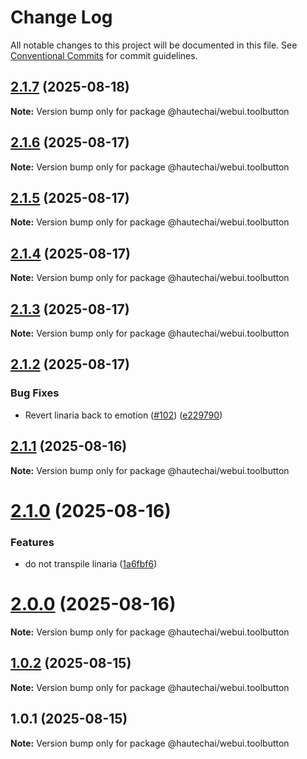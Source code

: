# Change Log

All notable changes to this project will be documented in this file.
See [Conventional Commits](https://conventionalcommits.org) for commit guidelines.

## [2.1.7](https://github.com/HautechAI/webui/compare/@hautechai/webui.toolbutton@2.1.6...@hautechai/webui.toolbutton@2.1.7) (2025-08-18)

**Note:** Version bump only for package @hautechai/webui.toolbutton

## [2.1.6](https://github.com/HautechAI/webui/compare/@hautechai/webui.toolbutton@2.1.5...@hautechai/webui.toolbutton@2.1.6) (2025-08-17)

**Note:** Version bump only for package @hautechai/webui.toolbutton

## [2.1.5](https://github.com/HautechAI/webui/compare/@hautechai/webui.toolbutton@2.1.4...@hautechai/webui.toolbutton@2.1.5) (2025-08-17)

**Note:** Version bump only for package @hautechai/webui.toolbutton

## [2.1.4](https://github.com/HautechAI/webui/compare/@hautechai/webui.toolbutton@2.1.3...@hautechai/webui.toolbutton@2.1.4) (2025-08-17)

**Note:** Version bump only for package @hautechai/webui.toolbutton

## [2.1.3](https://github.com/HautechAI/webui/compare/@hautechai/webui.toolbutton@2.1.2...@hautechai/webui.toolbutton@2.1.3) (2025-08-17)

**Note:** Version bump only for package @hautechai/webui.toolbutton

## [2.1.2](https://github.com/HautechAI/webui/compare/@hautechai/webui.toolbutton@2.1.1...@hautechai/webui.toolbutton@2.1.2) (2025-08-17)

### Bug Fixes

- Revert linaria back to emotion ([#102](https://github.com/HautechAI/webui/issues/102)) ([e229790](https://github.com/HautechAI/webui/commit/e229790dae8eba4b3037bbe41365e5a73ab7f6dc))

## [2.1.1](https://github.com/HautechAI/webui/compare/@hautechai/webui.toolbutton@2.1.0...@hautechai/webui.toolbutton@2.1.1) (2025-08-16)

**Note:** Version bump only for package @hautechai/webui.toolbutton

# [2.1.0](https://github.com/HautechAI/webui/compare/@hautechai/webui.toolbutton@1.0.2...@hautechai/webui.toolbutton@2.1.0) (2025-08-16)

### Features

- do not transpile linaria ([1a6fbf6](https://github.com/HautechAI/webui/commit/1a6fbf6353a0e5028040006b5045170cf83f1ba0))

# [2.0.0](https://github.com/HautechAI/webui/compare/@hautechai/webui.toolbutton@1.0.2...@hautechai/webui.toolbutton@2.0.0) (2025-08-16)

**Note:** Version bump only for package @hautechai/webui.toolbutton

## [1.0.2](https://github.com/HautechAI/webui/compare/@hautechai/webui.toolbutton@1.0.1...@hautechai/webui.toolbutton@1.0.2) (2025-08-15)

**Note:** Version bump only for package @hautechai/webui.toolbutton

## 1.0.1 (2025-08-15)

**Note:** Version bump only for package @hautechai/webui.toolbutton
